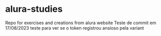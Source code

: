 # alura-studies
Repo for exercises and creations from alura website
Teste de commit em 17/08/2023
teste para ver se o token registrou
ansioso pela variant

